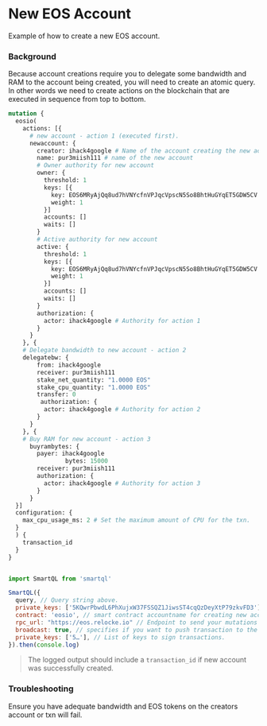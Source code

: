 # New EOS Account

Example of how to create a new EOS account.

### Background

Because account creations require you to delegate some bandwidth and RAM to the account being created, you will need to create an atomic query. In other words we need to create actions on the blockchain that are executed in sequence from top to bottom.

```GraphQL
mutation {
  eosio(
    actions: [{
      # new account - action 1 (executed first).
      newaccount: {
        creator: ihack4google # Name of the account creating the new account
        name: pur3miish111 # name of the new account
      	# Owner authority for new account
        owner: {
          threshold: 1
          keys: [{
            key: EOS6MRyAjQq8ud7hVNYcfnVPJqcVpscN5So8BhtHuGYqET5GDW5CV
            weight: 1
          }]
          accounts: []
          waits: []
        }
        # Active authority for new account
        active: {
          threshold: 1
          keys: [{
            key: EOS6MRyAjQq8ud7hVNYcfnVPJqcVpscN5So8BhtHuGYqET5GDW5CV
            weight: 1
          }]
          accounts: []
          waits: []
        }
        authorization: {
          actor: ihack4google # Authority for action 1
        }
      }
    }, {
    # Delegate bandwidth to new account - action 2
    delegatebw: {
        from: ihack4google
        receiver: pur3miish111
        stake_net_quantity: "1.0000 EOS"
        stake_cpu_quantity: "1.0000 EOS"
        transfer: 0
         authorization: {
          actor: ihack4google # Authority for action 2
        }
      }
    }, {
    # Buy RAM for new account - action 3
      buyrambytes: {
        payer: ihack4google
				bytes: 15000
        receiver: pur3miish111
        authorization: {
          actor: ihack4google # Authority for action 3
        }
      }
  }]
  configuration: {
    max_cpu_usage_ms: 2 # Set the maximum amount of CPU for the txn.
  }
  ) {
    transaction_id
  }
}
```

```js

import SmartQL from 'smartql'

SmartQL({
  query, // Query string above.
  private_keys: ['5KQwrPbwdL6PhXujxW37FSSQZ1JiwsST4cqQzDeyXtP79zkvFD3'],
  contract: 'eosio', // smart contract accountname for creating new account.
  rpc_url: "https://eos.relocke.io" // Endpoint to send your mutations to the blockchain.
  broadcast: true, // specifies if you want to push transaction to the blockchain
  private_keys: ['5…'], // List of keys to sign transactions.
}).then(console.log)
```

> The logged output should include a `transaction_id` if new account was successfully created.

### Troubleshooting

Ensure you have adequate bandwidth and EOS tokens on the creators account or txn will fail.
